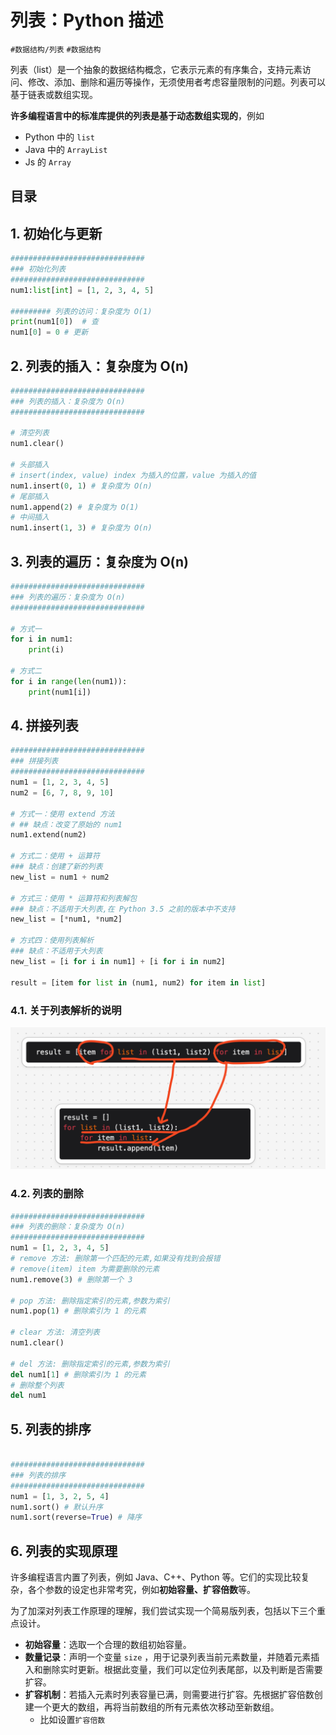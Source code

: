 
# 列表：Python 描述

`#数据结构/列表` `#数据结构` 


列表（list）是一个抽象的数据结构概念，它表示元素的有序集合，支持元素访问、修改、添加、删除和遍历等操作，无须使用者考虑容量限制的问题。列表可以基于链表或数组实现。

**许多编程语言中的标准库提供的列表是基于动态数组实现的**，例如
- Python 中的 `list` 
- Java 中的 `ArrayList` 
- Js 的 `Array` 


## 目录
<!-- toc -->
 ## 1. 初始化与更新 


```python
##############################
### 初始化列表
##############################
num1:list[int] = [1, 2, 3, 4, 5]

######### 列表的访问：复杂度为 O(1)
print(num1[0])  # 查
num1[0] = 0 # 更新
```

## 2. 列表的插入：复杂度为 O(n)

```python
##############################
### 列表的插入：复杂度为 O(n)
##############################

# 清空列表
num1.clear()

# 头部插入
# insert(index, value) index 为插入的位置，value 为插入的值
num1.insert(0, 1) # 复杂度为 O(n)
# 尾部插入
num1.append(2) # 复杂度为 O(1)
# 中间插入
num1.insert(1, 3) # 复杂度为 O(n)
```

## 3. 列表的遍历：复杂度为 O(n)

```python
##############################
### 列表的遍历：复杂度为 O(n)
##############################

# 方式一
for i in num1:
    print(i)

# 方式二
for i in range(len(num1)):
    print(num1[i])
```

## 4. 拼接列表

```python
##############################
### 拼接列表
##############################
num1 = [1, 2, 3, 4, 5]
num2 = [6, 7, 8, 9, 10]

# 方式一：使用 extend 方法
# ## 缺点：改变了原始的 num1
num1.extend(num2)

# 方式二：使用 + 运算符
### 缺点：创建了新的列表
new_list = num1 + num2

# 方式三：使用 * 运算符和列表解包
### 缺点：不适用于大列表,在 Python 3.5 之前的版本中不支持
new_list = [*num1, *num2]

# 方式四：使用列表解析
### 缺点：不适用于大列表
new_list = [i for i in num1] + [i for i in num2]

result = [item for list in (num1, num2) for item in list]
```

### 4.1. 关于列表解析的说明

![图片&文件](./files/Pastedimage20240921070210.png)

### 4.2. 列表的删除

```python
##############################
### 列表的删除：复杂度为 O(n)
##############################
num1 = [1, 2, 3, 4, 5]
# remove 方法: 删除第一个匹配的元素,如果没有找到会报错
# remove(item) item 为需要删除的元素
num1.remove(3) # 删除第一个 3

# pop 方法: 删除指定索引的元素,参数为索引
num1.pop(1) # 删除索引为 1 的元素

# clear 方法: 清空列表
num1.clear()

# del 方法: 删除指定索引的元素,参数为索引
del num1[1] # 删除索引为 1 的元素
# 删除整个列表
del num1

```

## 5. 列表的排序

```python

##############################
### 列表的排序
##############################
num1 = [1, 3, 2, 5, 4]
num1.sort() # 默认升序
num1.sort(reverse=True) # 降序
```


## 6. 列表的实现原理

许多编程语言内置了列表，例如 Java、C++、Python 等。它们的实现比较复杂，各个参数的设定也非常考究，例如**初始容量、扩容倍数**等。

为了加深对列表工作原理的理解，我们尝试实现一个简易版列表，包括以下三个重点设计。
- **初始容量**：选取一个合理的数组初始容量。
- **数量记录**：声明一个变量 `size` ，用于记录列表当前元素数量，并随着元素插入和删除实时更新。根据此变量，我们可以定位列表尾部，以及判断是否需要扩容。
- **扩容机制**：若插入元素时列表容量已满，则需要进行扩容。先根据扩容倍数创建一个更大的数组，再将当前数组的所有元素依次移动至新数组。
	- 比如设置`扩容倍数` 
